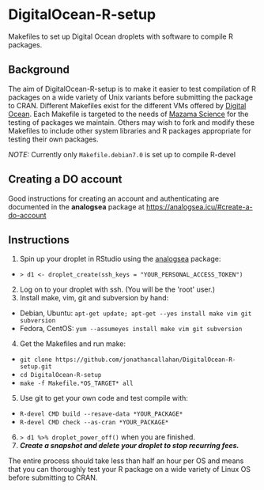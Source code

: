 # DigitalOcean-R-setup

Makefiles to set up Digital Ocean droplets with software to compile R packages.

## Background

The aim of DigitalOcean-R-setup is to make it easier to test compilation of R packages on a wide variety of Unix variants
before submitting the package to CRAN. Different Makefiles exist for the different VMs offered by
[Digital Ocean](http://digitalocean.com). Each Makefile is targeted to the needs of
[Mazama Science](http://mazamascience.com) for the testing of packages we maintain.
Others may wish to fork and modify these Makefiles to include other system libraries and R packages appropriate for testing their own packages.

*NOTE:* Currently only `Makefile.debian7.0` is set up to compile R-devel

## Creating a DO account

Good instructions for creating an account and authenticating are documented in the **analogsea** package at https://analogsea.icu/#create-a-do-account

## Instructions

1. Spin up your droplet in RStudio using the [analogsea](https://analogsea.icu) package:
  * `> d1 <- droplet_create(ssh_keys = "YOUR_PERSONAL_ACCESS_TOKEN")`
2. Log on to your droplet with ssh. (You will be the 'root' user.)
3. Install make, vim, git and subversion by hand:
  * Debian, Ubuntu: `apt-get update; apt-get --yes install make vim git subversion`
  * Fedora, CentOS: `yum --assumeyes install make vim git subversion`
4. Get the Makefiles and run make:
  * `git clone https://github.com/jonathancallahan/DigitalOcean-R-setup.git`
  * `cd DigitalOcean-R-setup`
  * `make -f Makefile.*OS_TARGET* all`
5. Use git to get your own code and test compile with:
  * `R-devel CMD build --resave-data *YOUR_PACKAGE*`
  * `R-devel CMD check --as-cran *YOUR_PACKAGE*`
6. `> d1 %>% droplet_power_off()` when you are finished.
7. __*Create a snapshot and delete your droplet to stop recurring fees.*__

The entire process should take less than half an hour per OS and means that you can thoroughly test your R package on a wide variety of Linux OS before submitting to CRAN.
